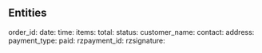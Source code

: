 ## Entities

order_id:
date:
time:
items:
total:
status:
customer_name:
contact:
address:
payment_type:
paid:
rzpayment_id:
rzsignature:


